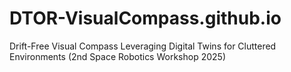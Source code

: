# DTOR-VisualCompass.github.io
Drift-Free Visual Compass Leveraging Digital Twins for Cluttered Environments (2nd Space Robotics Workshop 2025)
